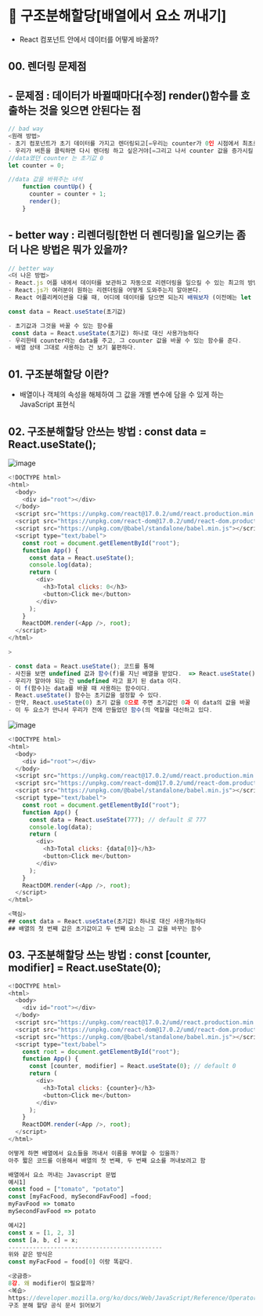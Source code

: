 # 🙌 구조분해할당[배열에서 요소 꺼내기]
- React 컴포넌트 안에서 데이터를 어떻게 바꿀까?

## 00. 렌더링 문제점
## - 문제점 : 데이터가 바뀔때마다[수정] render()함수를 호출하는 것을 잊으면 안된다는 점
```js
// bad way
<원래 방법>
- 초기 컴포넌트가 초기 데이터를 가지고 렌더링되고[=우리는 counter가 0인 시점에서 최초로 렌더링]
- 우리가 버튼을 클릭하면 다시 렌더링 하고 싶은거야[=그리고 나서 counter 값을 증가시킬 때[버튼을 누를때]리렌더링 하려고 한다.]
//data였던 counter 는 초기값 0
let counter = 0;

//data 값을 바꿔주는 녀석
    function countUp() {
      counter = counter + 1;
      render();
    }
```
## - better way : 리렌더링[한번 더 렌더링]을 일으키는 좀 더 나은 방법은 뭐가 있을까?

```js
// better way
<더 나은 방법>
- React.js 어플 내에서 데이터를 보관하고 자동으로 리렌더링을 일으킬 수 있는 최고의 방법을 소개
- React.js가 여러분이 원하는 리렌더링을 어떻게 도와주는지 알아본다.
- React 어플리케이션을 다룰 때, 어디에 데이터를 담으면 되는지 배워보자 (이전에는 let counter =0; 라는 변수에 담았다)

const data = React.useState(초기값)
```
```js
- 초기값과 그것을 바꿀 수 있는 함수를 
 const data = React.useState(초기값) 하나로 대신 사용가능하다
- 우리한테 counter라는 data를 주고, 그 counter 값을 바꿀 수 있는 함수를 준다.
- 배열 상태 그대로 사용하는 건 보기 불편하다.
```
## 01. 구조분해할당 이란?
- 배열이나 객체의 속성을 해체하여 그 값을 개별 변수에 담을 수 있게 하는 JavaScript 표현식

## 02. 구조분해할당 안쓰는 방법 : const data = React.useState();
![image](https://user-images.githubusercontent.com/86208370/176429248-4caf1d92-c10d-4a59-8462-62dfae80f6a9.png)

```js
<!DOCTYPE html>
<html>
  <body>
    <div id="root"></div>
  </body>
  <script src="https://unpkg.com/react@17.0.2/umd/react.production.min.js"></script>
  <script src="https://unpkg.com/react-dom@17.0.2/umd/react-dom.production.min.js"></script>
  <script src="https://unpkg.com/@babel/standalone/babel.min.js"></script>
  <script type="text/babel">
    const root = document.getElementById("root");
    function App() {
      const data = React.useState();
      console.log(data);
      return (
        <div>
          <h3>Total clicks: 0</h3>
          <button>Click me</button>
        </div>
      );
    }
    ReactDOM.render(<App />, root);
  </script>
</html>

>
```
```js
- const data = React.useState(); 코드를 통해 
- 사진을 보면 undefined 값과 함수(f)를 지닌 배열을 받았다.  => React.useState()는 배열을 리턴하는 함수다
- 우리가 알아야 되는 건 undefined 라고 표기 된 data 이다.
- 이 f(함수)는 data를 바꿀 때 사용하는 함수이다.
- React.useState() 함수는 초기값을 설정할 수 있다.
- 만약, React.useState(0) 초기 값을 0으로 주면 초기값인 0과 이 data의 값을 바꿀  수 있는 함수가 들어있는 배열을 얻는다.
- 이 두 요소가 만나서 우리가 전에 만들었던 함수(의 역할을 대신하고 있다.
```
![image](https://user-images.githubusercontent.com/86208370/176430149-24bf8f8f-ff14-4d71-8c51-f21a5818835d.png)



```js
<!DOCTYPE html>
<html>
  <body>
    <div id="root"></div>
  </body>
  <script src="https://unpkg.com/react@17.0.2/umd/react.production.min.js"></script>
  <script src="https://unpkg.com/react-dom@17.0.2/umd/react-dom.production.min.js"></script>
  <script src="https://unpkg.com/@babel/standalone/babel.min.js"></script>
  <script type="text/babel">
    const root = document.getElementById("root");
    function App() {
      const data = React.useState(777); // default 로 777
      console.log(data);
      return (
        <div>
          <h3>Total clicks: {data[0]}</h3> 
          <button>Click me</button>
        </div>
      );
    }
    ReactDOM.render(<App />, root);
  </script>
</html>
```
```js
<핵심> 
## const data = React.useState(초기값) 하나로 대신 사용가능하다
## 배열의 첫 번째 값은 초기값이고 두 번째 요소는 그 값을 바꾸는 함수
```
## 03. 구조분해할당 쓰는 방법 : const [counter, modifier] = React.useState(0);
```js
<!DOCTYPE html>
<html>
  <body>
    <div id="root"></div>
  </body>
  <script src="https://unpkg.com/react@17.0.2/umd/react.production.min.js"></script>
  <script src="https://unpkg.com/react-dom@17.0.2/umd/react-dom.production.min.js"></script>
  <script src="https://unpkg.com/@babel/standalone/babel.min.js"></script>
  <script type="text/babel">
    const root = document.getElementById("root");
    function App() {
      const [counter, modifier] = React.useState(0); // default 0
      return (
        <div>
          <h3>Total clicks: {counter}</h3>
          <button>Click me</button>
        </div>
      );
    }
    ReactDOM.render(<App />, root);
  </script>
</html>
```
```js
어떻게 하면 배열에서 요소들을 꺼내서 이름을 부여할 수 있을까?
아주 짧은 코드를 이용해서 배열의 첫 번째, 두 번째 요소를 꺼내보려고 함

배열에서 요소 꺼내는 Javascript 문법
예시1]
const food = ["tomato", "potato"]
const [myFacFood, mySecondFavFood] =food;
myFavFood => tomato
mySecondFavFood => potato

예시2]
const x = [1, 2, 3]
const [a, b, c] = x;
--------------------------------------------
위와 같은 방식은 
const myFacFood = food[0] 이랑 똑같다.

<궁금증>
8강. 왜 modifier이 필요할까?
<복습>
https://developer.mozilla.org/ko/docs/Web/JavaScript/Reference/Operators/Destructuring_assignment
구조 분해 할당 공식 문서 읽어보기
```
